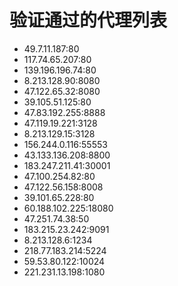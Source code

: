# 验证通过的代理列表

 - 49.7.11.187:80
 - 117.74.65.207:80
 - 139.196.196.74:80
 - 8.213.128.90:8080
 - 47.122.65.32:8080
 - 39.105.51.125:80
 - 47.83.192.255:8888
 - 47.119.19.221:3128
 - 8.213.129.15:3128
 - 156.244.0.116:55553
 - 43.133.136.208:8800
 - 183.247.211.41:30001
 - 47.100.254.82:80
 - 47.122.56.158:8008
 - 39.101.65.228:80
 - 60.188.102.225:18080
 - 47.251.74.38:50
 - 183.215.23.242:9091
 - 8.213.128.6:1234
 - 218.77.183.214:5224
 - 59.53.80.122:10024
 - 221.231.13.198:1080
